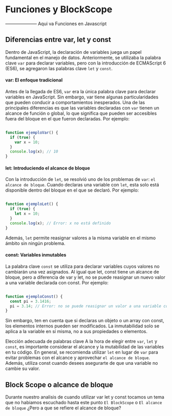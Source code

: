 # Funciones y BlockScope

——————— Aqui va Funciones en Javascript





## Diferencias entre var, let y const

Dentro de JavaScript, la declaración de variables juega un papel fundamental en el manejo de datos. Anteriormente, se utilizaba la palabra clave `var` para declarar variables, pero con la introducción de ECMAScript 6 (ES6), se agregaron las palabras clave `let` y `const`.

#### var: El enfoque tradicional

Antes de la llegada de ES6, `var` era la única palabra clave para declarar variables en JavaScript. Sin embargo, var tiene algunas particularidades que pueden conducir a comportamientos inesperados. Una de las principales diferencias es que las variables declaradas con `var` tienen un alcance de función o global, lo que significa que pueden ser accesibles fuera del bloque en el que fueron declaradas. Por ejemplo:


```javascript

function ejemploVar() {
  if (true) {
    var x = 10;
  }
  console.log(x); // 10
}
```

#### let: Introduciendo el alcance de bloque
Con la introducción de `let`, se resolvió uno de los problemas de `var`: `el alcance de bloque`. Cuando declaras una variable con `let`, esta solo está disponible dentro del bloque en el que se declaró. Por ejemplo:

```javascript

function ejemploLet() {
  if (true) {
    let x = 10;
  }
  console.log(x); // Error: x no está definido
}
```

Además, `let` permite reasignar valores a la misma variable en el mismo ámbito sin ningún problema.

#### const: Variables inmutables
La palabra clave `const` se utiliza para declarar variables cuyos valores no cambiarán una vez asignados. Al igual que let, const tiene un alcance de bloque, pero a diferencia de var y let, no se puede reasignar un nuevo valor a una variable declarada con const. Por ejemplo:

```javascript

function ejemploConst() {
  const pi = 3.1416;
  pi = 3.14; // Error: no se puede reasignar un valor a una variable constante
}
```

Sin embargo, ten en cuenta que si declaras un objeto o un array con const, los elementos internos pueden ser modificados. La inmutabilidad solo se aplica a la variable en sí misma, no a sus propiedades o elementos.

Elección adecuada de palabras clave
A la hora de elegir entre `var`, `let` y `const`, es importante considerar el alcance y la mutabilidad de las variables en tu código. En general, se recomienda utilizar `let` en lugar de `var` para evitar problemas con el alcance y aprovechar `el alcance de bloque`. Además, utiliza const cuando desees asegurarte de que una variable no cambie su valor.


## Block Scope o alcance de bloque

Durante nuestro analisis de cuando utilizar var let y const tocamos un tema que no habiamos escuchado hasta este punto `El BlockScope` o `El alcance de bloque` ¿Pero a que se refiere el alcance de bloque?
